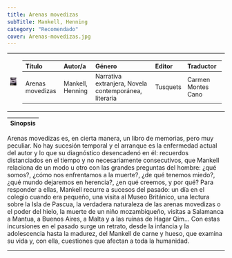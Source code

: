 ```yaml
---
title: Arenas movedizas
subTitle: Mankell, Henning
category: "Recomendado"
cover: Arenas-movedizas.jpg
---
```

<table>
	<tr><td><p><img src="Arenas-movedizas.jpg" alt="&quot;Imagen no encontrada&quot;" /></p></td>
	<td>
    <table>
    <thead>
        <tr>
        <th style="text-align:left">Título</th>
        <th style="text-align:left">Autor/a</th>
        <th style="text-align:left">Género</th>
        <th style="text-align:left">Editor</th>
        <th style="text-align:left">Traductor</th>
        </tr>
    </thead>
    <tbody>
        <tr>
        <td style="text-align:left">Arenas movedizas</td>
        <td style="text-align:left">Mankell, Henning</td>
        <td style="text-align:left">Narrativa extranjera, Novela contemporánea, literaria</td>
        <td style="text-align:left">Tusquets</td>
        <td style="text-align:left">Carmen Montes Cano</td>
        </tr>
    </tbody>
    </table>
    </td></tr>
</table>

|Sinopsis|
|--------|
Arenas movedizas es, en cierta manera, un libro de memorias, pero muy peculiar. No hay sucesión temporal y el arranque es la enfermedad actual del autor y lo que su diagnóstico desencadenó en él: recuerdos distanciados en el tiempo y no necesariamente consecutivos, que Mankell relaciona de un modo u otro con las grandes preguntas del hombre: ¿qué somos?, ¿cómo nos enfrentamos a la muerte?, ¿de qué tenemos miedo?, ¿qué mundo dejaremos en herencia?, ¿en qué creemos, y por qué? Para responder a ellas, Mankell recurre a sucesos del pasado: un día en el colegio cuando era pequeño, una visita al Museo Británico, una lectura sobre la Isla de Pascua, la verdadera naturaleza de las arenas movedizas o el poder del hielo, la muerte de un niño mozambiqueño, visitas a Salamanca a Mantua, a Buenos Aires, a Malta y a las ruinas de Hagar Qim... Con estas incursiones en el pasado surge un retrato, desde la infancia y la adolescencia hasta la madurez, del Mankell de carne y hueso, que examina su vida y, con ella, cuestiones que afectan a toda la humanidad.
***